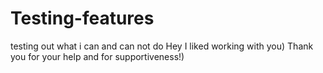 # Testing-features
testing out what i can and can not do 
Hey I liked working with you)
Thank you for your help and for supportiveness!)
